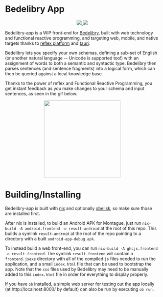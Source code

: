 # Bedelibry App

<p align="center">
  <a href="https://haskell.org/">
    <img src="https://img.shields.io/badge/Language-Haskell-blue">
  </a>
  <a href="https://github.com/Sintrastes/montague-reflex/actions/workflows/build.yml">
    <img src="https://github.com/Sintrastes/montague-reflex/actions/workflows/build.yml/badge.svg">
  </a>
</p>

Bedelibry-app is a WIP front-end for [Bedelibry](https://github.com/Sintrastes/bedelibry), built with web technology and functional reactive programming, and targeting web, mobile, and native targets thanks to [reflex platform](https://github.com/reflex-frp/reflex-platform) and [tauri](https://github.com/tauri-apps/tauri).

Bedelibry lets you specify your own schemas, defining a sub-set of English (or another natural language -- Unicode is supported too!)
 with an assignment of words to both a semantic and syntactic type. Bedelibry then parses
 sentences (and sentence fragments) into a logical form, which can
 then be queried against a local knowledge base.

Thanks to the power of reflex and Functional Reactive Programming,
 you get instant feedback as you make changes to your schema and
 input sentences, as seen in the gif below.

<div align="center">
  <img width="250em" src="https://raw.githubusercontent.com/Sintrastes/montague-reflex/main/images/montague_screenshot.png"/>
</div>

# Building/Installing

Bedelibry-app is built with [nix](https://nixos.org/) and optionally [obelisk](https://github.com/obsidiansystems/obelisk/), so make sure those are installed first. 

After nix is installed, to build an Android APK for Montague, just run `nix-build -A android.frontend -o result-android` at the root of this repo. This builds a symlink `result-android` at the root of the repo pointing to a directory with a built `android-app-debug.apk`.

To instead build a web front-end, you can run `nix-build -A ghcjs.frontend -o result-frontend`. The symlink `result-frontend` will contain a `frontend.jsexe` directory with all of the compiled `js` files needed to run the application, and a small `index.html` file that can be used to bootstrap the app. Note that the `css` files used by Bedelibry may need to be manually added to this `index.html` file in order for everything to display properly.

If you have `ob` installed, a simple web server for testing out the app locally (at http://localhost:8000/ by default) can also be run by executing `ob run`.

